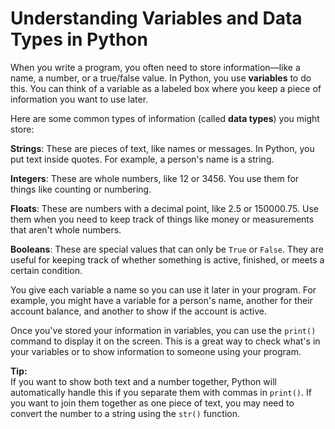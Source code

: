 # Understanding Variables and Data Types in Python

When you write a program, you often need to store information—like a name, a number, or a true/false value. In Python, you use **variables** to do this. You can think of a variable as a labeled box where you keep a piece of information you want to use later.

Here are some common types of information (called **data types**) you might store:

**Strings**: These are pieces of text, like names or messages. In Python, you put text inside quotes. For example, a person's name is a string.

**Integers**: These are whole numbers, like 12 or 3456. You use them for things like counting or numbering.

**Floats**: These are numbers with a decimal point, like 2.5 or 150000.75. Use them when you need to keep track of things like money or measurements that aren't whole numbers.

**Booleans**: These are special values that can only be `True` or `False`. They are useful for keeping track of whether something is active, finished, or meets a certain condition.

You give each variable a name so you can use it later in your program. For example, you might have a variable for a person's name, another for their account balance, and another to show if the account is active.

Once you've stored your information in variables, you can use the `print()` command to display it on the screen. This is a great way to check what's in your variables or to show information to someone using your program.

**Tip:**  
If you want to show both text and a number together, Python will automatically handle this if you separate them with commas in `print()`. If you want to join them together as one piece of text, you may need to convert the number to a string using the `str()` function.
